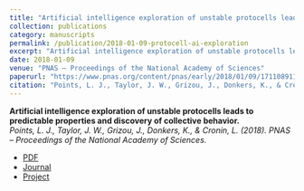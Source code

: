 ```yaml
---
title: "Artificial intelligence exploration of unstable protocells leads to predictable properties and discovery of collective behavior."
collection: publications
category: manuscripts
permalink: /publication/2018-01-09-protocell-ai-exploration
excerpt: "Artificial intelligence exploration of unstable protocells leads to predictable properties and discovery of collective behavior."
date: 2018-01-09
venue: "PNAS – Proceedings of the National Academy of Sciences"
paperurl: "https://www.pnas.org/content/pnas/early/2018/01/09/1711089115.full.pdf"
citation: "Points, L. J., Taylor, J. W., Grizou, J., Donkers, K., & Cronin, L. (2018). PNAS – Proceedings of the National Academy of Sciences."
---
```


**Artificial intelligence exploration of unstable protocells leads to predictable properties and discovery of collective behavior.**  
*Points, L. J., Taylor, J. W., Grizou, J., Donkers, K., & Cronin, L. (2018). PNAS – Proceedings of the National Academy of Sciences.*

- [PDF](https://www.pnas.org/content/pnas/early/2018/01/09/1711089115.full.pdf)  
- [Journal](https://www.pnas.org/content/115/5/885.short)  
- [Project](https://jgrizou.com/projects/chemobot#surfbot)
